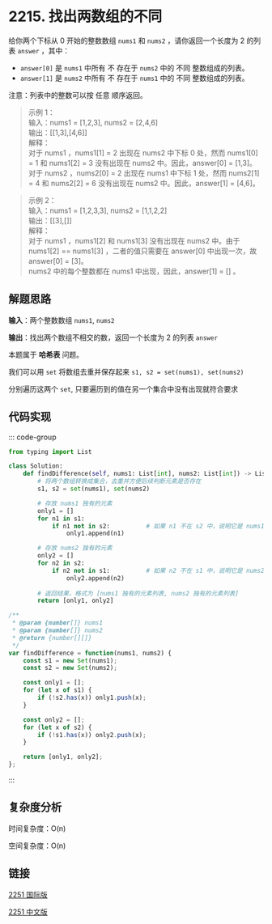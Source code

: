 # 2215. 找出两数组的不同 <Badge type="tip" text="Easy" />

给你两个下标从 0 开始的整数数组 `nums1` 和 `nums2` ，请你返回一个长度为 2 的列表 `answer` ，其中：

- `answer[0]` 是 `nums1` 中所有 不 存在于 `nums2` 中的 不同 整数组成的列表。
- `answer[1]` 是 `nums2` 中所有 不 存在于 `nums1` 中的 不同 整数组成的列表。

注意：列表中的整数可以按 任意 顺序返回。

>示例 1：  
输入：nums1 = [1,2,3], nums2 = [2,4,6]   
输出：[[1,3],[4,6]]   
解释：   
对于 nums1 ，nums1[1] = 2 出现在 nums2 中下标 0 处，然而 nums1[0] = 1 和 nums1[2] = 3 没有出现在 nums2 中。因此，answer[0] = [1,3]。   
对于 nums2 ，nums2[0] = 2 出现在 nums1 中下标 1 处，然而 nums2[1] = 4 和 nums2[2] = 6 没有出现在 nums2 中。因此，answer[1] = [4,6]。 

>示例 2：  
输入：nums1 = [1,2,3,3], nums2 = [1,1,2,2]   
输出：[[3],[]]   
解释：   
对于 nums1 ，nums1[2] 和 nums1[3] 没有出现在 nums2 中。由于 nums1[2] == nums1[3] ，二者的值只需要在 answer[0] 中出现一次，故 answer[0] = [3]。   
nums2 中的每个整数都在 nums1 中出现，因此，answer[1] = [] 。 

## 解题思路

**输入**：两个整数数组 `nums1`, `nums2`

**输出**：找出两个数组不相交的数，返回一个长度为 2 的列表 `answer`        

本题属于 **哈希表** 问题。

我们可以用 `set` 将数组去重并保存起来 `s1, s2 = set(nums1), set(nums2)`

分别遍历这两个 `set`, 只要遍历到的值在另一个集合中没有出现就符合要求

## 代码实现

::: code-group

```python
from typing import List

class Solution:
    def findDifference(self, nums1: List[int], nums2: List[int]) -> List[List[int]]:
        # 将两个数组转换成集合，去重并方便后续判断元素是否存在
        s1, s2 = set(nums1), set(nums2)

        # 存放 nums1 独有的元素
        only1 = []
        for n1 in s1:
            if n1 not in s2:          # 如果 n1 不在 s2 中，说明它是 nums1 独有
                only1.append(n1)

        # 存放 nums2 独有的元素
        only2 = []
        for n2 in s2:
            if n2 not in s1:          # 如果 n2 不在 s1 中，说明它是 nums2 独有
                only2.append(n2)
        
        # 返回结果，格式为 [nums1 独有的元素列表, nums2 独有的元素列表]
        return [only1, only2]
```

```javascript
/**
 * @param {number[]} nums1
 * @param {number[]} nums2
 * @return {number[][]}
 */
var findDifference = function(nums1, nums2) {
    const s1 = new Set(nums1);
    const s2 = new Set(nums2);

    const only1 = [];
    for (let x of s1) {
        if (!s2.has(x)) only1.push(x);
    }

    const only2 = [];
    for (let x of s2) {
        if (!s1.has(x)) only2.push(x);
    }

    return [only1, only2];
};
```

:::

## 复杂度分析

时间复杂度：O(n)

空间复杂度：O(n)

## 链接

[2251 国际版](https://leetcode.com/problems/find-the-difference-of-two-arrays/)

[2251 中文版](https://leetcode.cn/problems/find-the-difference-of-two-arrays/)
